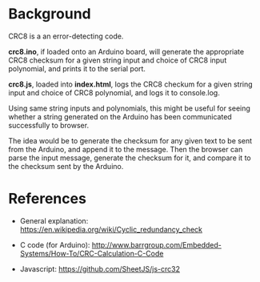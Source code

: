 # Background

CRC8 is a an error-detecting code.  

**crc8.ino**, if loaded onto an Arduino board, will generate the appropriate CRC8 checksum for a given string input and choice of CRC8 input polynomial, and prints it to the serial port.

**crc8.js**, loaded into **index.html**, logs the CRC8 checkum for a given string input and choice of CRC8 polynomial, and logs it to console.log.

Using same string inputs and polynomials, this might be useful for seeing whether a string generated on the Arduino has been communicated successfully to browser.

The idea would be to generate the checksum for any given text to be sent from the Arduino, and append it to the message.  Then the browser can parse the input message, generate the checksum for it, and compare it to the checksum sent by the Arduino.


# References

- General explanation: https://en.wikipedia.org/wiki/Cyclic_redundancy_check

- C code (for Arduino): http://www.barrgroup.com/Embedded-Systems/How-To/CRC-Calculation-C-Code

- Javascript: https://github.com/SheetJS/js-crc32
